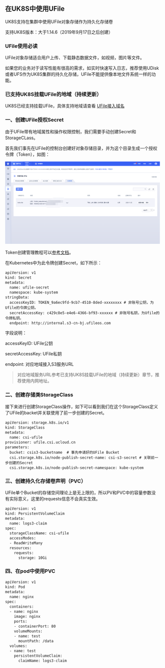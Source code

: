 ## 在UK8S中使用UFile

UK8S支持在集群中使用UFile对象存储作为持久化存储卷

支持UK8S版本：大于1.14.6（2019年9月17日之后创建）

### UFile使用必读

UFile对象存储适合用户上传、下载静态数据文件，如视频，图片等文件。

如果您的业务对于读写性能有很高的需求，如实时快速写入日志，推荐使用UDisk或者UFS作为UK8S集群的持久化存储，UFile不能提供像本地文件系统一样的功能。

### 已支持UK8S挂载UFile的地域（持续更新）


UK8S已经支持挂载UFile，具体支持地域请查看 [UFile接入域名](https://docs.ucloud.cn/ufile/s3/s3_introduction?id=%E6%8E%A5%E5%85%A5%E5%9F%9F%E5%90%8D%EF%BC%88endpoint%EF%BC%89)


### 一、创建UFile授权Secret

由于UFile带有地域属性和操作权限控制，我们需要手动创建Secret和StorageCLass。

首先我们事先在UFile的控制台创建好对象存储目录，并为这个目录生成一个授权令牌（Token），如图：

![](/images/volume/ufile.png)

Token创建管理教程可以[参考文档](ufile/guide/token)。

在Kubernetes中为此令牌创建Secret，如下所示：

```
apiVersion: v1
kind: Secret
metadata:
  name: ufile-secret
  namespace: kube-system
stringData:
  accessKeyID: TOKEN_9a6ec9fd-9cb7-4510-8ded-xxxxxxxx # 非账号公钥，为Ufile的令牌公钥。
  secretAccessKey: c429c8e5-e4e6-4366-bf93-xxxxxx # 非账号私钥，为Ufile的令牌私钥。
  endpoint: http://internal.s3-cn-bj.ufileos.com
```

字段说明：

accessKeyID: UFile公钥

secretAccessKey: UFile私钥

endpoint: 对应地域接入S3服务URL

> 对应地域服务URL参考已支持UK8S挂载UFile的地域（持续更新）章节，推荐使用内网地址。


### 二、创建存储类StorageClass

接下来进行创建StorageClass操作，如下可以看到我们在这个StorageClass定义了UFile的backet并关联使用了前一步创建的Secret。

```
apiVersion: storage.k8s.io/v1
kind: StorageClass
metadata:
  name: csi-ufile
provisioner: ufile.csi.ucloud.cn
parameters:
  bucket: csis3-bucketname  # 事先申请好的UFile Bucket
  csi.storage.k8s.io/node-publish-secret-name: csi-s3-secret # 关联前一步创建的Secret
  csi.storage.k8s.io/node-publish-secret-namespace: kube-system
```

### 三、创建持久化存储卷声明（PVC）

UFile单个Bucket的存储空间理论上是无上限的，所以PV和PVC中的容量参数没有实际意义，这里的requests信息不会真实生效。

```
apiVersion: v1
kind: PersistentVolumeClaim
metadata:
  name: logs3-claim
spec:
  storageClassName: csi-ufile
  accessModes:
  - ReadWriteMany
  resources:
    requests:
      storage: 10Gi
```

### 四、在pod中使用PVC


```
apiVersion: v1
kind: Pod
metadata:
  name: nginx
spec:
  containers:
  - name: nginx
    image: nginx 
    ports:
    - containerPort: 80
    volumeMounts:
    - name: test
      mountPath: /data
  volumes:
  - name: test
    persistentVolumeClaim:
      claimName: logs3-claim
```
